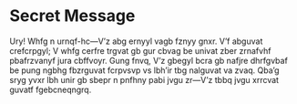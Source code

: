 # Secret Message

Ury! Whfg n urnqf-hc—V’z abg ernyyl vagb fznyy gnxr. V’f abguvat crefcrpgyl; V whfg cerfre trgvat gb gur cbvag be univat zber zrnafvhf pbafrzvanyf jura cbffvoyr. Gung fnvq, V’z gbegyl bcra gb nafjre dhrfgvbaf be pung ngbhg fbzrguvat fcrpvsvp vs lbh’ir tbg nalguvat va zvaq. Qba’g sryg yvxr lbh unir gb sbepr n pnfhny pabi jvgu zr—V’z tbbq jvgu xrrcvat guvatf fgebcneqngrq.
